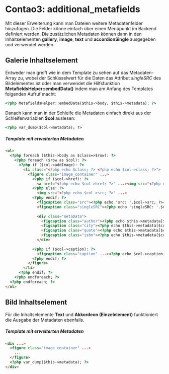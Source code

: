 Contao3: additional_metafields
====================================

Mit dieser Erweiterung kann man Dateien weitere Metadatenfelder hinzufügen. Die Felder könne einfach über einen Menüpunkt im Backend definiert werden. Die zusätzlichen Metadaten können dann in den Inhaltselementen **gallery**, **image**, **text** und **accordionSingle** ausgegeben und verwendet werden.

## Galerie Inhaltselement 

Entweder man greift wie in dem Template zu sehen auf das Metadaten-Array zu, wobei der Schlüsselwert für die Daten das Attribut *singleSRC* des Bildelementes ist oder man verwendet die Hilfsfunktion **MetafieldsHelper::embedData()** indem man am Anfang des Templates folgenden Aufruf macht:

```html
<?php MetafieldsHelper::embedData($this->body, $this->metadata); ?>
```
Danach kann man in der Schleife die Metadaten einfach direkt aus der Schleifenvariablen **$col** auslesen:
```html
<?php var_dump($col->metadata); ?>
```

##### Template mit erweiterten Metadaten
```html
<ul>
  <?php foreach ($this->body as $class=>$row): ?>
    <?php foreach ($row as $col): ?>
      <?php if ($col->addImage): ?>
        <li class="<?php echo $class; ?> <?php echo $col->class; ?>">
          <figure class="image_container" ...>
            <?php if ($col->href): ?>
              <a href="<?php echo $col->href; ?>" ...><img src="<?php echo $col->src; ?>" ...></a>
            <?php else: ?>
              <img src="<?php echo $col->src; ?>" ...>
            <?php endif; ?>
              <figcaption class="src"><?php echo 'src: '.$col->src; ?></figcaption>
              <figcaption class="singleSRC"><?php echo 'singleSRC: '.$col->singleSRC; ?></figcaption>
              
              <div class="metaData">
                <figcaption class="author"><?php echo $this->metadata[$col->singleSRC][author]; ?></figcaption>
                <figcaption class="city"><?php echo $this->metadata[$col->singleSRC][city]; ?></figcaption>
                <figcaption class="quote"><?php echo $this->metadata[$col->singleSRC][quote]; ?></figcaption>
                <figcaption class="isbn"><?php echo $this->metadata[$col->singleSRC]['isbn']; ?></figcaption>
              </div>
	      
            <?php if ($col->caption): ?>
              <figcaption class="caption" ...><?php echo $col->caption; ?></figcaption>
            <?php endif; ?>
          </figure>
        </li>
      <?php endif; ?>
    <?php endforeach; ?>
  <?php endforeach; ?>
</ul>
```

## Bild Inhaltselement

Für die Inhaltselemente **Text** und **Akkordeon (Einzelelement)** funktioniert die Ausgabe der Metadaten ebenfalls.

##### Template mit erweiterten Metadaten
```html
<div ...>
  <figure class="image_container" ...>
    ...
  </figure>
  <?php var_dump($this->metadata); ?>
</div>
```



